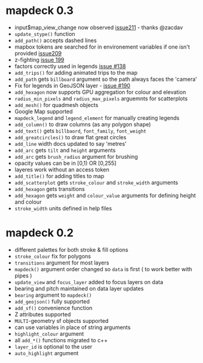 # mapdeck 0.3

* input$map_view_change now observed [issue211](https://github.com/SymbolixAU/mapdeck/issues/211) - thanks @zacdav
* `update_stype()` function
* `add_path()` accepts dashed lines
* mapbox tokens are searched for in environement variables if one isn't provided [issue209](https://github.com/SymbolixAU/mapdeck/issues/209)
* z-fighting [issue 199](https://github.com/SymbolixAU/mapdeck/issues/199)
* factors correctly used in legends [issue #138](https://github.com/SymbolixAU/mapdeck/issues/138)
* `add_trips()` for adding animated trips to the map
* `add_path` gets `billboard` argument so the path always faces the 'camera'
* Fix for legends in GeoJSON layer - [issue #190](https://github.com/SymbolixAU/mapdeck/issues/190)
* `add_hexagon` now supports GPU aggregation for colour and elevation
* `radius_min_pixels` and `radius_max_pixels` arguemnts for scatterplots
* `add_mesh()` for quadmesh objects
* Google Map supported
* `mapdeck_legend` and `legend_element` for manually creating legends
* `add_column()` to draw columns (as any polygon shape)
* `add_text()` gets `billbaord`, `font_family`, `font_weight`
* `add_greatcircles()` to draw flat great circles
* `add_line` width docs updated to say 'metres'
* `add_arc` gets `tilt` and `height` arguments
* `add_arc` gets `brush_radius` argument for brushing
* opacity values can be in [0,1) OR [0,255]
* layeres work without an access token
* `add_title()` for adding titles to map
* `add_scatterplot` gets `stroke_colour` and `stroke_width` arguments
* `add_hexagon` gets transitions
* `add_hexagon` gets `weight` and `colour_value` arguments for defining height and colour
* `stroke_width` units defined in help files

# mapdeck 0.2

* different palettes for both stroke & fill options
* `stroke_colour` fix for polygons
* `transitions` argument for most layers
* `mapdeck()` argument order changed so `data` is first ( to work better with pipes ) 
* `update_view` and `focus_layer` added to focus layers on data
* bearing and pitch maintained on data layer updates
* `bearing` argument to `mapdeck()`
* `add_geojson()` fully supported
* `add_sf()` convenience function
* Z attributes supported
* `MULTI`-geometry sf objects supported 
* can use variables in place of string arguments
* `highlight_colour` argument
* all `add_*()` functions migrated to c++
* `layer_id` is optional to the user
* `auto_highlight` argument

